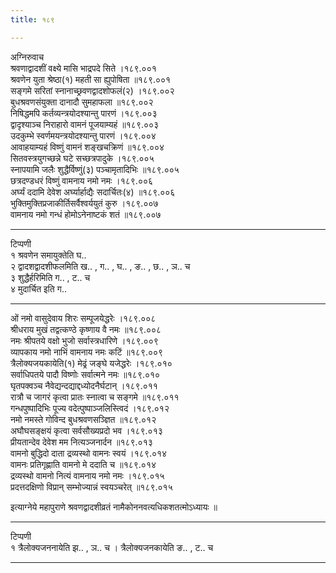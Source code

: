 ```yaml
---
title: १८९

---
```

अग्निरुवाच  
श्रवणाद्वादशीं वक्ष्ये मासि भाद्रपदे सिते ।१८९.००१  
श्रवणेन युता श्रेष्ठा(१) महती सा ह्युपोषिता ॥१८९.००१  
सङ्गमे सरितां स्नानाच्छ्रवणद्वादशोफलं(२) ।१८९.००२  
बुधश्रवणसंयुक्ता दानादौ सुमहाफला ॥१८९.००२  
निषिद्धमपि कर्तव्यन्त्रयोदश्यान्तु पारणं ।१८९.००३  
द्वादृश्याञ्च निराहारो वामनं पूजयाम्यहं ॥१८९.००३  
उदकुम्भे स्वर्णमयन्त्रयोदश्यान्तु पारणं ।१८९.००४  
आवाहयाम्यहं विष्णुं वामनं शङ्खचक्रिणं ॥१८९.००४  
सितवस्त्रयुगच्छन्ने घटे सच्छत्रपादुके ।१८९.००५  
स्नापयामि जलैः शुद्धैर्विष्णुं(३) पञ्चामृतादिभिः ॥१८९.००५  
छत्रदण्डधरं विष्णुं वामनाय नमो नमः ।१८९.००६  
अर्घ्यं ददामि देवेश अर्घ्यार्हाद्यैः सदार्चितः(४) ॥१८९.००६  
भुक्तिमुक्तिप्रजाकीर्तिसर्वैश्वर्ययुतं कुरु ।१८९.००७  
वामनाय नमो गन्धं होमोऽनेनाष्टकं शतं ॥१८९.००७  
- - - - - - - -- - - -- - - - -- - - -  
टिप्पणी  
१ श्रवणेन समायुक्तेति घ..  
२ द्वादशद्वादशीफलमिति ख.. , ग.. , घ.. , ङ.. , छ.. , ञ.. च  
३ शुद्धैर्हरिमिति ग.. , ट.. च  
४ मुदार्चित इति ग..  
- - - - - - - -- - - -- - - - -- - - -  
ओं नमो वासुदेवाय शिरः सम्पूजयेद्धरेः ।१८९.००८  
श्रीधराय मुखं तद्वत्कण्ठे कृष्णाय वै नमः ॥१८९.००८  
नमः श्रीपतये वक्षो भुजो सर्वास्त्रधारिणे ।१८९.००९  
व्यापकाय नमो नाभिं वामनाय नमः कटिं ॥१८९.००९  
त्रैलोक्यजयकायेति(१) मेढ्रं जङ्घे यजेद्धरेः ।१८९.०१०  
सर्वाधिपतये पादौ विष्णोः सर्वात्मने नमः ॥१८९.०१०  
घृतपक्वञ्च नैवेद्यन्दद्याद्दध्योदनैर्घटान् ।१८९.०११  
रात्रौ च जागरं कृत्वा प्रातः स्नात्वा च सङ्गमे ॥१८९.०११  
गन्धपुष्पादिभिः पूज्य वदेत्पुष्पाञ्जलिस्त्विदं ।१८९.०१२  
नमो नमस्ते गोविन्द बुधश्रवणसञ्ज्ञित ॥१८९.०१२  
अघौघसङ्क्षयं कृत्वा सर्वसौख्यप्रदो भव ।१८९.०१३  
प्रीयतान्देव देवेश मम नित्यञ्जनार्दन ॥१८९.०१३  
वामनो बुद्धिदो दाता द्रव्यस्थो वामनः स्वयं ।१८९.०१४  
वामनः प्रतिगृह्णाति वामनो मे ददाति च ॥१८९.०१४  
द्रव्यस्थो वामनो नित्यं वामनाय नमो नमः ।१८९.०१५  
प्रदत्तदक्षिणो विप्रान् सम्भोज्यान्नं स्वयञ्चरेत् ॥१८९.०१५  
  
इत्याग्नेये महापुराणे श्रवणद्वादशीव्रतं नामैकोननवत्यधिकशतत्मोऽध्यायः ॥  
- - - - - - - -- - - -- - - - -- - - -  
टिप्पणी  
१ त्रैलोक्यजननायेति झ.. , ञ.. च । त्रैलोक्यजनकायेति ङ.. , ट.. च  
- - - - - - - -- - - -- - - - -- - - -